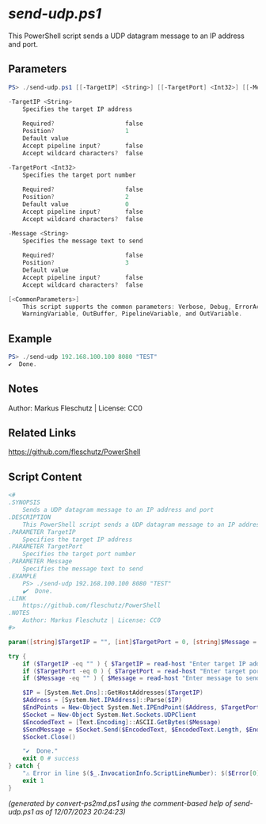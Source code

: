 *send-udp.ps1*
================

This PowerShell script sends a UDP datagram message to an IP address and port.

Parameters
----------
```powershell
PS> ./send-udp.ps1 [[-TargetIP] <String>] [[-TargetPort] <Int32>] [[-Message] <String>] [<CommonParameters>]

-TargetIP <String>
    Specifies the target IP address
    
    Required?                    false
    Position?                    1
    Default value                
    Accept pipeline input?       false
    Accept wildcard characters?  false

-TargetPort <Int32>
    Specifies the target port number
    
    Required?                    false
    Position?                    2
    Default value                0
    Accept pipeline input?       false
    Accept wildcard characters?  false

-Message <String>
    Specifies the message text to send
    
    Required?                    false
    Position?                    3
    Default value                
    Accept pipeline input?       false
    Accept wildcard characters?  false

[<CommonParameters>]
    This script supports the common parameters: Verbose, Debug, ErrorAction, ErrorVariable, WarningAction, 
    WarningVariable, OutBuffer, PipelineVariable, and OutVariable.
```

Example
-------
```powershell
PS> ./send-udp 192.168.100.100 8080 "TEST"
✔️  Done.

```

Notes
-----
Author: Markus Fleschutz | License: CC0

Related Links
-------------
https://github.com/fleschutz/PowerShell

Script Content
--------------
```powershell
<#
.SYNOPSIS
	Sends a UDP datagram message to an IP address and port
.DESCRIPTION
	This PowerShell script sends a UDP datagram message to an IP address and port.
.PARAMETER TargetIP
	Specifies the target IP address
.PARAMETER TargetPort
	Specifies the target port number
.PARAMETER Message
	Specifies the message text to send
.EXAMPLE
	PS> ./send-udp 192.168.100.100 8080 "TEST"
	✔️  Done.
.LINK
	https://github.com/fleschutz/PowerShell
.NOTES
	Author: Markus Fleschutz | License: CC0
#>

param([string]$TargetIP = "", [int]$TargetPort = 0, [string]$Message = "")

try {
	if ($TargetIP -eq "" ) { $TargetIP = read-host "Enter target IP address" }
	if ($TargetPort -eq 0 ) { $TargetPort = read-host "Enter target port" }
	if ($Message -eq "" ) { $Message = read-host "Enter message to send" }

	$IP = [System.Net.Dns]::GetHostAddresses($TargetIP) 
	$Address = [System.Net.IPAddress]::Parse($IP) 
	$EndPoints = New-Object System.Net.IPEndPoint($Address, $TargetPort) 
	$Socket = New-Object System.Net.Sockets.UDPClient 
	$EncodedText = [Text.Encoding]::ASCII.GetBytes($Message) 
	$SendMessage = $Socket.Send($EncodedText, $EncodedText.Length, $EndPoints) 
	$Socket.Close() 

	"✔️  Done."
	exit 0 # success
} catch {
	"⚠️ Error in line $($_.InvocationInfo.ScriptLineNumber): $($Error[0])"
	exit 1
}
```

*(generated by convert-ps2md.ps1 using the comment-based help of send-udp.ps1 as of 12/07/2023 20:24:23)*
